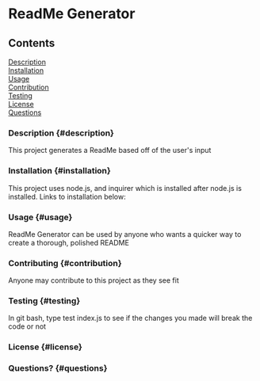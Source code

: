 
  # ReadMe Generator  
  
  ## Contents  
  [Description](#description)  
  [Installation](#installation)  
  [Usage](#usage)  
  [Contribution](#contribution)  
  [Testing](#testing)  
  [License](#license)  
  [Questions](#questions)  
  
  ### Description {#description}  
  This project generates a ReadMe based off of the user's input  
  
  ### Installation {#installation}  
  This project uses node.js, and inquirer which is installed after node.js is installed. Links to installation below:  
  
  ### Usage {#usage}  
  ReadMe Generator can be used by anyone who wants a quicker way to create a thorough, polished README  
  
  ### Contributing {#contribution}  
  Anyone may contribute to this project as they see fit  
  
  ### Testing {#testing}  
  In git bash, type test index.js to see if the changes you made will break the code or not  
  
  ### License {#license}  
  
  ### Questions? {#questions}  

  